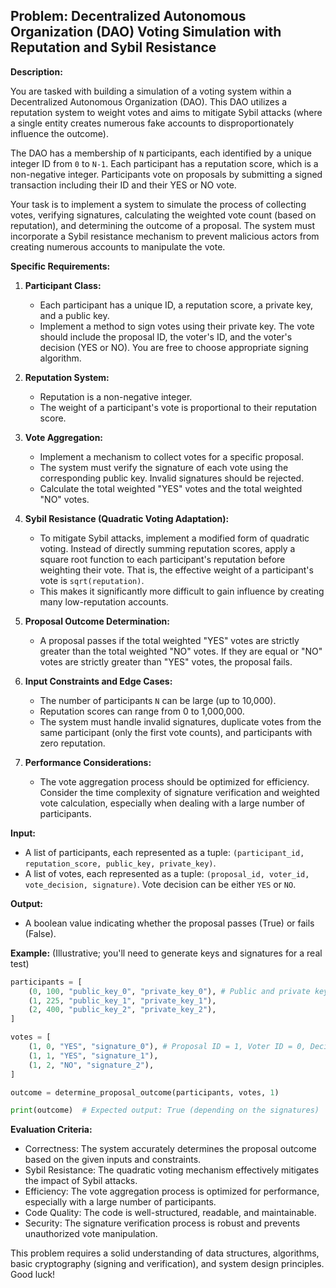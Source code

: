 ## Problem: Decentralized Autonomous Organization (DAO) Voting Simulation with Reputation and Sybil Resistance

**Description:**

You are tasked with building a simulation of a voting system within a Decentralized Autonomous Organization (DAO). This DAO utilizes a reputation system to weight votes and aims to mitigate Sybil attacks (where a single entity creates numerous fake accounts to disproportionately influence the outcome).

The DAO has a membership of `N` participants, each identified by a unique integer ID from `0` to `N-1`. Each participant has a reputation score, which is a non-negative integer. Participants vote on proposals by submitting a signed transaction including their ID and their YES or NO vote.

Your task is to implement a system to simulate the process of collecting votes, verifying signatures, calculating the weighted vote count (based on reputation), and determining the outcome of a proposal. The system must incorporate a Sybil resistance mechanism to prevent malicious actors from creating numerous accounts to manipulate the vote.

**Specific Requirements:**

1.  **Participant Class:**
    *   Each participant has a unique ID, a reputation score, a private key, and a public key.
    *   Implement a method to sign votes using their private key. The vote should include the proposal ID, the voter's ID, and the voter's decision (YES or NO). You are free to choose appropriate signing algorithm.

2.  **Reputation System:**
    *   Reputation is a non-negative integer.
    *   The weight of a participant's vote is proportional to their reputation score.

3.  **Vote Aggregation:**
    *   Implement a mechanism to collect votes for a specific proposal.
    *   The system must verify the signature of each vote using the corresponding public key.  Invalid signatures should be rejected.
    *   Calculate the total weighted "YES" votes and the total weighted "NO" votes.

4.  **Sybil Resistance (Quadratic Voting Adaptation):**
    *   To mitigate Sybil attacks, implement a modified form of quadratic voting.  Instead of directly summing reputation scores, apply a square root function to each participant's reputation before weighting their vote.  That is, the effective weight of a participant's vote is `sqrt(reputation)`.
    *   This makes it significantly more difficult to gain influence by creating many low-reputation accounts.

5.  **Proposal Outcome Determination:**
    *   A proposal passes if the total weighted "YES" votes are strictly greater than the total weighted "NO" votes. If they are equal or "NO" votes are strictly greater than "YES" votes, the proposal fails.

6.  **Input Constraints and Edge Cases:**
    *   The number of participants `N` can be large (up to 10,000).
    *   Reputation scores can range from 0 to 1,000,000.
    *   The system must handle invalid signatures, duplicate votes from the same participant (only the first vote counts), and participants with zero reputation.

7. **Performance Considerations:**
    *   The vote aggregation process should be optimized for efficiency.  Consider the time complexity of signature verification and weighted vote calculation, especially when dealing with a large number of participants.

**Input:**

*   A list of participants, each represented as a tuple: `(participant_id, reputation_score, public_key, private_key)`.
*   A list of votes, each represented as a tuple: `(proposal_id, voter_id, vote_decision, signature)`. Vote decision can be either `YES` or `NO`.

**Output:**

*   A boolean value indicating whether the proposal passes (True) or fails (False).

**Example:** (Illustrative; you'll need to generate keys and signatures for a real test)

```python
participants = [
    (0, 100, "public_key_0", "private_key_0"), # Public and private keys are placeholder
    (1, 225, "public_key_1", "private_key_1"),
    (2, 400, "public_key_2", "private_key_2"),
]

votes = [
    (1, 0, "YES", "signature_0"), # Proposal ID = 1, Voter ID = 0, Decision = YES
    (1, 1, "YES", "signature_1"),
    (1, 2, "NO", "signature_2"),
]

outcome = determine_proposal_outcome(participants, votes, 1)

print(outcome)  # Expected output: True (depending on the signatures)
```

**Evaluation Criteria:**

*   Correctness: The system accurately determines the proposal outcome based on the given inputs and constraints.
*   Sybil Resistance: The quadratic voting mechanism effectively mitigates the impact of Sybil attacks.
*   Efficiency: The vote aggregation process is optimized for performance, especially with a large number of participants.
*   Code Quality: The code is well-structured, readable, and maintainable.
*   Security: The signature verification process is robust and prevents unauthorized vote manipulation.

This problem requires a solid understanding of data structures, algorithms, basic cryptography (signing and verification), and system design principles. Good luck!
